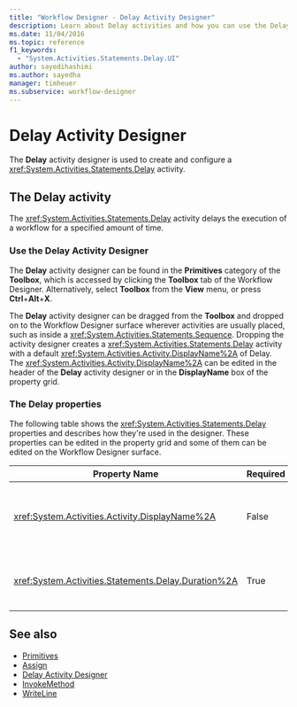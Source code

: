 ```yaml
---
title: "Workflow Designer - Delay Activity Designer"
description: Learn about Delay activities and how you can use the Delay activity designer to create and configure a Delay activity.
ms.date: 11/04/2016
ms.topic: reference
f1_keywords:
  - "System.Activities.Statements.Delay.UI"
author: sayedihashimi
ms.author: sayedha
manager: timheuer
ms.subservice: workflow-designer
---
```

# Delay Activity Designer

The **Delay** activity designer is used to create and configure a <xref:System.Activities.Statements.Delay> activity.

## The Delay activity

The <xref:System.Activities.Statements.Delay> activity delays the execution of a workflow for a specified amount of time.

### Use the Delay Activity Designer

The **Delay** activity designer can be found in the **Primitives** category of the **Toolbox**, which is accessed by clicking the **Toolbox** tab of the Workflow Designer. Alternatively, select **Toolbox** from the **View** menu, or press **Ctrl**+**Alt**+**X**.

The **Delay** activity designer can be dragged from the **Toolbox** and dropped on to the Workflow Designer surface wherever activities are usually placed, such as inside a <xref:System.Activities.Statements.Sequence>. Dropping the activity designer creates a <xref:System.Activities.Statements.Delay> activity with a default <xref:System.Activities.Activity.DisplayName%2A> of Delay. The <xref:System.Activities.Activity.DisplayName%2A> can be edited in the header of the **Delay** activity designer or in the **DisplayName** box of the property grid.

### The Delay properties

The following table shows the <xref:System.Activities.Statements.Delay> properties and describes how they're used in the designer. These properties can be edited in the property grid and some of them can be edited on the Workflow Designer surface.

|Property Name|Required|Usage|
|-|--------------|-|
|<xref:System.Activities.Activity.DisplayName%2A>|False|The friendly name of the <xref:System.Activities.Statements.Delay> activity. The default is Delay. Although the <xref:System.Activities.Activity.DisplayName%2A> value isn't strictly required, it's a best practice to use one.|
|<xref:System.Activities.Statements.Delay.Duration%2A>|True|The amount of time to delay the workflow. This property is set in the property grid. Type in either a literal <xref:System.TimeSpan> in the format 00:00:00 or a Visual Basic expression to specify the amount of time.|

## See also

- [Primitives](../workflow-designer/primitives-activity-designers.md)
- [Assign](../workflow-designer/assign-activity-designer.md)
- [Delay Activity Designer](../workflow-designer/delay-activity-designer.md)
- [InvokeMethod](../workflow-designer/invokemethod-activity-designer.md)
- [WriteLine](../workflow-designer/writeline-activity-designer.md)